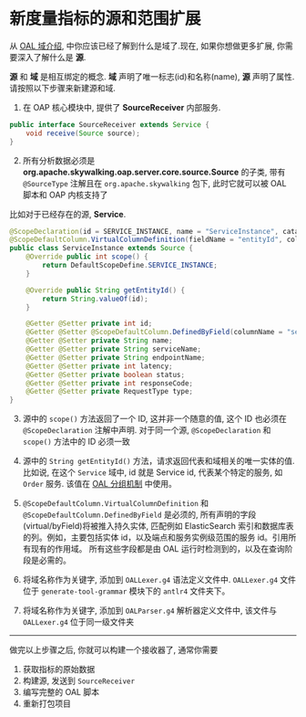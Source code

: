 # 新度量指标的源和范围扩展

从 [OAL 域介绍](../concepts-and-designs/oal.md#scope), 中你应该已经了解到什么是域了.现在, 如果你想做更多扩展, 你需要深入了解什么是 **源**.

**源** 和 **域** 是相互绑定的概念. **域** 声明了唯一标志(id)和名称(name), **源** 声明了属性.请按照以下步骤来新建源和域.

1. 在 OAP 核心模块中, 提供了 **SourceReceiver** 内部服务.

```java
public interface SourceReceiver extends Service {
    void receive(Source source);
}
```

2. 所有分析数据必须是 **org.apache.skywalking.oap.server.core.source.Source** 的子类, 带有 `@SourceType` 注解且在 `org.apache.skywalking` 包下, 此时它就可以被 OAL 脚本和 OAP 内核支持了

比如对于已经存在的源, **Service**.

```java
@ScopeDeclaration(id = SERVICE_INSTANCE, name = "ServiceInstance", catalog = SERVICE_INSTANCE_CATALOG_NAME)
@ScopeDefaultColumn.VirtualColumnDefinition(fieldName = "entityId", columnName = "entity_id", isID = true, type = String.class)
public class ServiceInstance extends Source {
    @Override public int scope() {
        return DefaultScopeDefine.SERVICE_INSTANCE;
    }

    @Override public String getEntityId() {
        return String.valueOf(id);
    }

    @Getter @Setter private int id;
    @Getter @Setter @ScopeDefaultColumn.DefinedByField(columnName = "service_id") private int serviceId;
    @Getter @Setter private String name;
    @Getter @Setter private String serviceName;
    @Getter @Setter private String endpointName;
    @Getter @Setter private int latency;
    @Getter @Setter private boolean status;
    @Getter @Setter private int responseCode;
    @Getter @Setter private RequestType type;
}
```

3. 源中的 `scope()` 方法返回了一个 ID, 这并非一个随意的值, 这个 ID 也必须在 `@ScopeDeclaration` 注解中声明. 对于同一个源, `@ScopeDeclaration` 和 `scope()` 方法中的 ID 必须一致

4. 源中的 `String getEntityId()` 方法，请求返回代表和域相关的唯一实体的值. 比如说, 在这个 `Service` 域中, id 就是 Service id, 代表某个特定的服务, 如 `Order` 服务. 该值在 [OAL 分组机制](../concepts-and-designs/oal.md#group) 中使用。

5. `@ScopeDefaultColumn.VirtualColumnDefinition` 和 `@ScopeDefaultColumn.DefinedByField` 是必须的, 所有声明的字段(virtual/byField)将被推入持久实体, 匹配例如 ElasticSearch 索引和数据库表的列。例如，主要包括实体 id，以及端点和服务实例级范围的服务 id。引用所有现有的作用域。
所有这些字段都是由 OAL 运行时检测到的，以及在查询阶段是必需的。

6. 将域名称作为关键字, 添加到 `OALLexer.g4` 语法定义文件中. `OALLexer.g4` 文件位于 `generate-tool-grammar` 模块下的 `antlr4` 文件夹下。

7. 将域名称作为关键字, 添加到 `OALParser.g4` 解析器定义文件中, 该文件与 `OALLexer.g4` 位于同一级文件夹

___
做完以上步骤之后, 你就可以构建一个接收器了, 通常你需要

1. 获取指标的原始数据
2. 构建源, 发送到 `SourceReceiver`
3. 编写完整的 OAL 脚本
4. 重新打包项目
